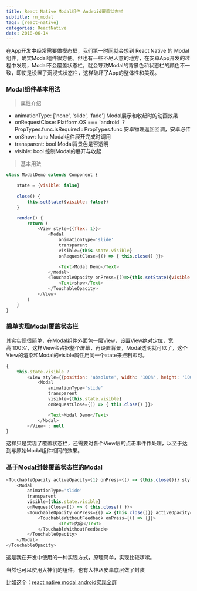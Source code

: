 ```yaml
---
title: React Native Modal组件 Android覆盖状态栏
subtitle: rn_modal
tags: [react-native]
categories: ReactNative
date: 2018-06-14
---
```


在App开发中经常需要做模态框，我们第一时间就会想到 React Native 的 Modal 组件，确实Modal组件很方便。但也有一些不尽人意的地方，在安卓App开发的过程中发现，Modal不会覆盖状态栏，就会导致Modal的背景色和状态栏的颜色不一致，即使是设置了沉浸式状态栏，这样破坏了App的整体性和美观。

<!--more-->

### Modal组件基本用法

> 属性介绍

 - animationType: ['none', 'slide', 'fade'] Modal展示和收起时的动画效果
 - onRequestClose: Platform.OS === 'android' ? PropTypes.func.isRequired : PropTypes.func 安卓物理返回回调，安卓必传
 - onShow: func Modal组件展开完成时调用
 - transparent: bool Modal背景色是否透明
 - visible: bool 控制Modal的展开与收起

> 基本用法

```javascript
class ModalDemo extends Component {

    state = {visible: false}
    
    close() {
        this.setState({visible: false})
    }

    render() {
        return (
            <View style={{flex: 1}}>
                <Modal
                    animationType='slide'
                    transparent
                    visible={this.state.visible}
                    onRequestClose={() => { this.close() }}>

                    <Text>Modal Demo</Text>
                </Modal>
                <TouchableOpacity onPress={()=>{this.setState({visible: true})}}>
                    <Text>show</Text>
                </TouchableOpacity>
            </View>
        )
    }
}

```

### 简单实现Modal覆盖状态栏

其实实现很简单，在Modal组件外面包一层View，设置View绝对定位，宽高‘100%’，这样View会占据整个屏幕，再设置背景，Modal透明就可以了，这个View的渲染和Modal的visible属性用同一个state来控制即可。

```javascript
{
    this.state.visible ?
        <View style={{position: 'absolute', width: '100%', height: '100%', backgroundColor: 'rgba(0,0,0,0.5)'}}>
            <Modal
                animationType='slide'
                transparent
                visible={this.state.visible}
                onRequestClose={() => { this.close() }}>

                <Text>Modal Demo</Text>
            </Modal>
        </View> : null
}
```

这样只是实现了覆盖状态栏，还需要对各个View层的点击事件作处理，以至于达到与原始Modal组件相同的效果。

### 基于Modal封装覆盖状态栏的Modal

```javascript
<TouchableOpacity activeOpacity={1} onPress={() => {this.close()}} style={{ position: 'absolute',width: '100%',zIndex: 999,height: '100%',backgroundColor: 'rgba(0, 0, 0, 0.5)'}}>
    <Modal
        animationType='slide'
        transparent
        visible={this.state.visible}
        onRequestClose={() => { this.close() }}>
        <TouchableOpacity onPress={() => {this.close()}} activeOpacity={1}>
            <TouchableWithoutFeedback onPress={() => {}}>
    				<Text>内容</Text>
            </TouchableWithoutFeedback>
        </TouchableOpacity>
    </Modal>
</TouchableOpacity>
```

这是我在开发中使用的一种实现方式，原理简单，实现比较啰嗦。

当然也可以使用大神们的组件，也有大神从安卓底层做了封装

比如这个：[react native modal android实现全屏](https://blog.csdn.net/u014041033/article/details/79322866)